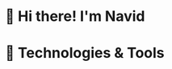 <h1>👋 Hi there! I'm Navid </h1>

<h1>🔨 Technologies & Tools</h1>
<img src="https://img.shields.io/badge/html5-%23E34F26.svg?style=for-the-badge&logo=html5&logoColor=white" alt="" />
<img src="https://img.shields.io/badge/css3-%231572B6.svg?style=for-the-badge&logo=css3&logoColor=white" alt="" />
<img src="https://img.shields.io/badge/javascript-%23323330.svg?style=for-the-badge&logo=javascript&logoColor=%23F7DF1E" alt="" />
<img src="https://img.shields.io/badge/Next-black?style=for-the-badge&logo=next.js&logoColor=white" alt=""/>
<img src="https://img.shields.io/badge/node.js-6DA55F?style=for-the-badge&logo=node.js&logoColor=white" alt=""/>
<img src="https://img.shields.io/badge/NODEMON-%23323330.svg?style=for-the-badge&logo=nodemon&logoColor=%BBDEAD" alt=""/>
<img src="https://img.shields.io/badge/expo-1C1E24?style=for-the-badge&logo=expo&logoColor=#D04A37" alt="" />
<img src="https://img.shields.io/badge/express.js-%23404d59.svg?style=for-the-badge&logo=express&logoColor=%2361DAFB" alt="" />
<img src="https://img.shields.io/badge/react-%2320232a.svg?style=for-the-badge&logo=react&logoColor=%2361DAFB" alt="" />
<img src="https://img.shields.io/badge/react_native-%2320232a.svg?style=for-the-badge&logo=react&logoColor=%2361DAFB" alt="" />
<img src="" alt="" />
<img src="" alt="" />
<img src="" alt="" />
<img src="" alt="" />
<img src="" alt="" />
<img src="https://img.shields.io/badge/c%23-%23239120.svg?style=for-the-badge&logo=csharp&logoColor=white" alt="" />
<!--
**nmemari/nmemari** is a ✨ _special_ ✨ repository because its `README.md` (this file) appears on your GitHub profile.

Here are some ideas to get you started:

- 🔭 I’m currently working on ...
- 🌱 I’m currently learning ...
- 👯 I’m looking to collaborate on ...
- 🤔 I’m looking for help with ...
- 💬 Ask me about ...
- 📫 How to reach me: ...
- 😄 Pronouns: ...
- ⚡ Fun fact: ...
-->
